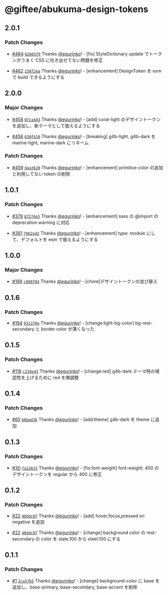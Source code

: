 # @giftee/abukuma-design-tokens

## 2.0.1

### Patch Changes

- [#464](https://github.com/giftee/design-system/pull/464) [`62603f9`](https://github.com/giftee/design-system/commit/62603f966fd6717ca77b6913638ef0013d1cd8f0) Thanks [@egurinko](https://github.com/egurinko)! - [fix] StyleDictionary update でトークンがうまく CSS に吐き出せてない問題を修正

- [#462](https://github.com/giftee/design-system/pull/462) [`238f2ea`](https://github.com/giftee/design-system/commit/238f2eaf66761e6b3719bb4cb9a16838171aafbf) Thanks [@egurinko](https://github.com/egurinko)! - [enhancement] DesignToken を esm で build できるようにする

## 2.0.0

### Major Changes

- [#458](https://github.com/giftee/design-system/pull/458) [`07ca443`](https://github.com/giftee/design-system/commit/07ca443f11d8fdbb683e995fa69ea003dd592dfd) Thanks [@egurinko](https://github.com/egurinko)! - [add] coral-light のデザイントークンを追加し、新テーマとして扱えるようにする

- [#456](https://github.com/giftee/design-system/pull/456) [`630f410`](https://github.com/giftee/design-system/commit/630f410de7c6d12d84b31d299b353e4de61692b3) Thanks [@egurinko](https://github.com/egurinko)! - [breaking] g4b-light, g4b-dark を marine-light, marine-dark にリネーム

### Patch Changes

- [#459](https://github.com/giftee/design-system/pull/459) [`daa3620`](https://github.com/giftee/design-system/commit/daa3620d3914f1c8ab62ecaf0d0964fc778fe4bc) Thanks [@egurinko](https://github.com/egurinko)! - [enhancement] primitive color の追加と利用してない token の削除

## 1.0.1

### Patch Changes

- [#379](https://github.com/giftee/design-system/pull/379) [`8727de5`](https://github.com/giftee/design-system/commit/8727de5481cf8182863406e665f8745243dced6c) Thanks [@egurinko](https://github.com/egurinko)! - [enhancement] sass の @import の deprecation warning に対応

- [#381](https://github.com/giftee/design-system/pull/381) [`7962ed2`](https://github.com/giftee/design-system/commit/7962ed28709cfaea8108c7f0ca51380f354bba68) Thanks [@egurinko](https://github.com/egurinko)! - [enhancement] type: module にして、デフォルトを esm で扱えるようにする

## 1.0.0

### Major Changes

- [#199](https://github.com/giftee/design-system/pull/199) [`c900704`](https://github.com/giftee/design-system/commit/c900704b838af6abcc8a8fe6c843326dc4f5c19b) Thanks [@egurinko](https://github.com/egurinko)! - [chore]デザイントークンの並び替え

## 0.1.6

### Patch Changes

- [#194](https://github.com/giftee/design-system/pull/194) [`931370e`](https://github.com/giftee/design-system/commit/931370edfc2a3fa3708b6a860d26712ed60e5ef9) Thanks [@egurinko](https://github.com/egurinko)! - [change:light-bg-color] bg-rest-secondary と border color が薄くなった

## 0.1.5

### Patch Changes

- [#118](https://github.com/giftee/design-system/pull/118) [`c234e43`](https://github.com/giftee/design-system/commit/c234e43b900592f3e684d43cb3f8b041952bcea2) Thanks [@egurinko](https://github.com/egurinko)! - [change:red] g4b-dark テーマ時の視認性を上げるために red を微調整

## 0.1.4

### Patch Changes

- [#65](https://github.com/giftee/design-system/pull/65) [`b6bad3b`](https://github.com/giftee/design-system/commit/b6bad3b592f489a1199c13da7bcaa510e0909994) Thanks [@egurinko](https://github.com/egurinko)! - [add:theme] g4b-dark を theme に追加

## 0.1.3

### Patch Changes

- [#30](https://github.com/giftee/design-system/pull/30) [`fa12615`](https://github.com/giftee/design-system/commit/fa12615ed178b000295dd270b1713df1d3a86980) Thanks [@egurinko](https://github.com/egurinko)! - [fix:font-weight] font-weight: 400 のデザイントークンを regular から 400 に修正

## 0.1.2

### Patch Changes

- [#22](https://github.com/giftee/design-system/pull/22) [`40ddc07`](https://github.com/giftee/design-system/commit/40ddc0773da814af28bc5b437b60a99041e18f9b) Thanks [@egurinko](https://github.com/egurinko)! - [add] hover,focus,pressed on negative を追加

- [#22](https://github.com/giftee/design-system/pull/22) [`40ddc07`](https://github.com/giftee/design-system/commit/40ddc0773da814af28bc5b437b60a99041e18f9b) Thanks [@egurinko](https://github.com/egurinko)! - [change] background color の rest-secondary の color を slate.100 から steel.100 にする

## 0.1.1

### Patch Changes

- [#1](https://github.com/giftee/design-system/pull/1) [`2ca57b5`](https://github.com/giftee/design-system/commit/2ca57b5a155df7e16200fb7fc710030775bb5f43) Thanks [@egurinko](https://github.com/egurinko)! - [change] background-color に base を追加し、base-primary, base-secondary, base-accent を削除

